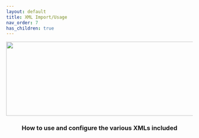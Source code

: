 ```yaml
---
layout: default
title: XML Import/Usage
nav_order: 7
has_children: true
---
```


<p align="center">
  <img width="650" height="200" src="../../../assets/HeaderXMLUsage.png">
</p>

<h3 align="center">How to use and configure the various XMLs included</h3>
